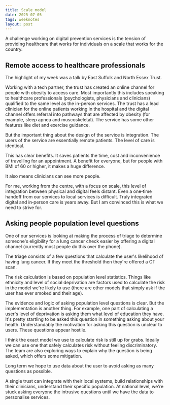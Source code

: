 ```yaml
---
title: Scale model
date: 2025-07-05
tags: weeknotes
layout: post
---
```


A challenge working on digital prevention services is the tension of providing healthcare that works for individuals on a scale that works for the country.

## Remote access to healthcare professionals

The highlight of my week was a talk by East Suffolk and North Essex Trust.

Working with a tech partner, the trust has created an online channel for people with obesity to access care. Most importantly this includes speaking to healthcare professionals (psychologists, physicians and clinicians) qualified to the same level as the in-person services. The trust has a lead clinician for the online patients working in the hospital and the digital channel offers referral into pathways that are affected by obesity (for example, sleep apnea and muscoskeletal). The service has some other features like diet and exercise guidance.

But the important thing about the design of the service is integration. The users of the service are essentially remote patients. The level of care is identical.

This has clear benefits. It saves patients the time, cost and inconvenience of travelling for an appointment. A benefit for everyone, but for people with BMI of 60 or higher, it makes a huge difference.

It also means clinicians can see more people.

For me, working from the centre, with a focus on scale, this level of integration between physical and digital feels distant. Even a one‑time handoff from our services to local services is difficult. Truly integrated digital and in‑person care is years away. But I am convinced this is what we need to strive for.

## Asking people population level questions

One of our services is looking at making the process of triage to determine someone's eligibility for a lung cancer check easier by offering a digital channel (currently most people do this over the phone).

The triage consists of a few questions that calculate the user's likelihood of having lung cancer. If they meet the threshold then they're offered a CT scan.

The risk calculation is based on population level statistics. Things like ethnicity and level of social deprivation are factors used to calculate the risk in the model we're likely to use (there are other models that simply ask if the user has ever smoked and their age).

The evidence and logic of asking population level questions is clear. But the implementation is another thing. For example, one part of calculating a user's level of deprivation is asking them what level of education they have. It's pretty startling to be asked this question in something asking about your health. Understandably the motivation for asking this question is unclear to users. These questions appear hostile.

I think the exact model we use to calculate risk is still up for grabs. Ideally we can use one that safely calculates risk without feeling discriminatory. The team are also exploring ways to explain why the question is being asked, which offers some mitigation.

Long term we hope to use data about the user to avoid asking as many questions as possible.

A single trust can integrate with their local systems, build relationships with their clinicians, understand their specific population. At national level, we're stuck asking everyone the intrusive questions until we have the data to personalise services.
